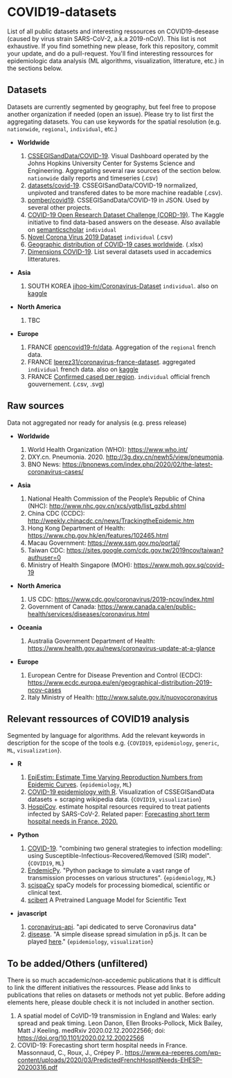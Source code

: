 # COVID19-datasets
List of all public datasets and interesting ressources on COVID19-desease (caused by virus strain SARS-CoV-2, a.k.a 2019-nCoV). This list is not exhaustive. If you find something new please, fork this repository, commit your update, and do a pull-request. You'll find interesting ressources for epidemiologic data analysis (ML algorithms, visualization, litterature, etc.) in the sections below.


## Datasets

Datasets are currently segmented by geography, but feel free to propose another organization if needed (open an issue). Please try to list first the aggregating datasets. You can use keywords for the spatial resolution (e.g. `nationwide`, `regional`, `individual`, etc.)

* **Worldwide**
	1.  [CSSEGISandData/COVID-19](https://github.com/CSSEGISandData/COVID-19). Visual Dashboard operated by the Johns Hopkins University Center for Systems Science and Engineering. Aggregating several raw sources of the section below. `nationwide` daily reports and timeseries (.csv)
	2. [datasets/covid-19](https://github.com/datasets/covid-19). CSSEGISandData/COVID-19 normalized, unpivoted and transfered dates to be more machine readable (.csv).
	2. [pomber/covid19](https://github.com/pomber/covid19). CSSEGISandData/COVID-19 in JSON. Used by several other projects.
	2. [COVID-19 Open Research Dataset Challenge (CORD-19)](https://www.kaggle.com/allen-institute-for-ai/CORD-19-research-challenge). The Kaggle initiative to find data-based answers on the desease. Also available on [semanticscholar](https://pages.semanticscholar.org/coronavirus-research) `individual`
	3. [Novel Corona Virus 2019 Dataset](https://www.kaggle.com/sudalairajkumar/novel-corona-virus-2019-dataset) `individual` (.csv)
	4. [Geographic distribution of COVID-19 cases worldwide](https://www.ecdc.europa.eu/en/publications-data/download-todays-data-geographic-distribution-covid-19-cases-worldwide). (.xlsx)
	5. [Dimensions COVID-19](https://docs.google.com/spreadsheets/d/1-kTZJZ1GAhJ2m4GAIhw1ZdlgO46JpvX0ZQa232VWRmw/edit#gid=2119699907). List several datasets used in accademics litteratures.

* **Asia**
	1. SOUTH KOREA [jihoo-kim/Coronavirus-Dataset](https://github.com/jihoo-kim/Coronavirus-Dataset) `individual`. also on [kaggle](https://www.kaggle.com/kimjihoo/coronavirusdataset)

* **North America**
	1. TBC

* **Europe**
	1. FRANCE [opencovid19-fr/data](https://github.com/opencovid19-fr/data). Aggregation of the `regional` french data.
	2. FRANCE [lperez31/coronavirus-france-dataset](https://github.com/lperez31/coronavirus-france-dataset). aggregated `individual` french data. also on [kaggle](https://www.kaggle.com/lperez/coronavirus-france-dataset)
	3. FRANCE [Confirmed cased per region](https://www.data.gouv.fr/fr/datasets/cas-confirmes-dinfection-au-covid-19-par-region/). `individual` official french gouvernement. (.csv, .svg)


## Raw sources
Data not aggregated nor ready for analysis (e.g. press release)

* **Worldwide**
	1. World Health Organization (WHO): https://www.who.int/
	1. DXY.cn. Pneumonia. 2020. http://3g.dxy.cn/newh5/view/pneumonia. 
	1. BNO News: https://bnonews.com/index.php/2020/02/the-latest-coronavirus-cases/  

* **Asia**
	1. National Health Commission of the People’s Republic of China (NHC): http://www.nhc.gov.cn/xcs/yqtb/list_gzbd.shtml 
	2. China CDC (CCDC): http://weekly.chinacdc.cn/news/TrackingtheEpidemic.htm 
	3. Hong Kong Department of Health: https://www.chp.gov.hk/en/features/102465.html 
	4. Macau Government: https://www.ssm.gov.mo/portal/ 
	5. Taiwan CDC: https://sites.google.com/cdc.gov.tw/2019ncov/taiwan?authuser=0 
	6. Ministry of Health Singapore (MOH): https://www.moh.gov.sg/covid-19


* **North America**
	1. US CDC: https://www.cdc.gov/coronavirus/2019-ncov/index.html
	2. Government of Canada: https://www.canada.ca/en/public-health/services/diseases/coronavirus.html 

* **Oceania**
	1. Australia Government Department of Health: https://www.health.gov.au/news/coronavirus-update-at-a-glance 

* **Europe**
	1. European Centre for Disease Prevention and Control (ECDC): https://www.ecdc.europa.eu/en/geographical-distribution-2019-ncov-cases 
	2. Italy Ministry of Health: http://www.salute.gov.it/nuovocoronavirus


## Relevant ressources of COVID19 analysis

Segmented by language for algorithms. Add the relevant keywords in description for the scope of the tools e.g. {`COVID19`, `epidemiology`, `generic`, `ML`, `visualization`}.


* **R**
	1. [EpiEstim: Estimate Time Varying Reproduction Numbers from Epidemic Curves](https://cran.r-project.org/web/packages/EpiEstim/index.html). {`epidemiology`, `ML`}
	2. [COVID-19 epidemiology with R](https://rviews.rstudio.com/2020/03/05/covid-19-epidemiology-with-r/). Visualization of CSSEGISandData datasets + scraping wikipedia data. {`COVID19`, `visualization`}
	3. [HospiCov](https://github.com/PascalCrepey/HospiCoV). estimate hospital resources required to treat patients infected by SARS-CoV-2. Related paper: [Forecasting short term hospital needs in France. 2020.](https://www.ea-reperes.com/wp-content/uploads/2020/03/PredictedFrenchHospitNeeds-EHESP-20200316.pdf.)

* **Python**
	1. [COVID-19](https://github.com/DmitrySerg/COVID-19). "combining two general strategies to infection modelling: using Susceptible-Infectious-Recovered/Removed (SIR) model". {`COVID19`, `ML`}
	2. [EndemicPy](https://github.com/j-i-l/EndemicPy). "Python package to simulate a vast range of transmission processes on various structures". {`epidemiology`, `ML`}
	3. [scispaCy](https://allenai.github.io/scispacy/) spaCy models for processing biomedical, scientific or clinical text.
	4. [scibert](https://github.com/allenai/scibert) A Pretrained Language Model for Scientific Text

* **javascript**
	1. [coronavirus-api](https://github.com/aitahtman/coronavirus-api). "api dedicated to serve Coronavirus data"
	2. [disease](https://github.com/xithiox/disease). "A simple disease spread simulation in p5.js. It can be played [here](https://xithiox.github.io/disease/)." {`epidemiology`, `visualization`}

## To be added/Others (unfiltered)
There is so much accademic/non-accedemic publications that it is difficult to link the different initiatives the ressources. Please add links to publications that relies on datasets or methods not yet public. Before adding elements here, please double check it is not included in another section.

1.  A spatial model of CoVID-19 transmission in England and Wales: early spread and peak timing. Leon Danon, Ellen Brooks-Pollock, Mick Bailey, Matt J Keeling. medRxiv 2020.02.12.20022566; doi: https://doi.org/10.1101/2020.02.12.20022566 
2. COVID-19: Forecasting short term hospital needs in France. Massonnaud, C., Roux, J., Crépey P.. https://www.ea-reperes.com/wp-content/uploads/2020/03/PredictedFrenchHospitNeeds-EHESP-20200316.pdf